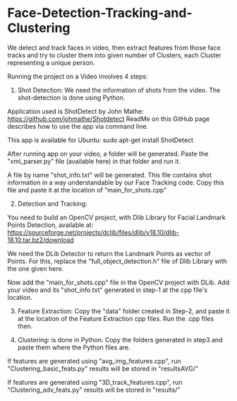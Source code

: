 # Face-Detection-Tracking-and-Clustering
We detect and track faces in video, then extract features from those face tracks 
and try to cluster them into given number of Clusters, each Cluster representing a unique person.

Running the project on a Video involves 4 steps:

1) Shot Detection:
We need the information of shots from the video. The shot-detection is done using Python.

Application used is ShotDetect by John Mathe: https://github.com/johmathe/Shotdetect
ReadMe on this GitHub page describes how to use the app via command line.

This app is available for Ubuntu: sudo apt-get install ShotDetect

After running app on your video, a folder will be generated. Paste the 
"xml_parser.py" file (available here) in that folder and run it. 

A file by name "shot_info.txt" will be generated. This file contains shot information
in a way understandable by our Face Tracking code. Copy this file and paste it
at the location of "main_for_shots.cpp" 


2) Detection and Tracking:

You need to build an OpenCV project, 
with Dlib Library for Facial Landmark Points Detection, available at:
https://sourceforge.net/projects/dclib/files/dlib/v18.10/dlib-18.10.tar.bz2/download

We need the DLib Detector to return the Landmark Points as vector of Points. 
For this, replace the "full_object_detection.h" file of Dlib Library with the one
given here.

Now add the "main_for_shots.cpp" file in the OpenCV project with DLib. Add your video and its "shot_info.txt" generated in step-1 
at the cpp file's location. 

3) Feature Extraction:
Copy the "data" folder created in Step-2, and 
paste it at the location of the Feature Extraction cpp files. 
Run the .cpp files then.

4) Clustering:
is done in Python. Copy the folders generated in step3 and paste them where the Python files are.

If features are generated using "avg_img_features.cpp", run "Clustering_basic_feats.py"
results will be stored in "resultsAVG/"

If features are generated using "3D_track_features.cpp", run "Clustering_adv_feats.py"
results will be stored in "results/"
